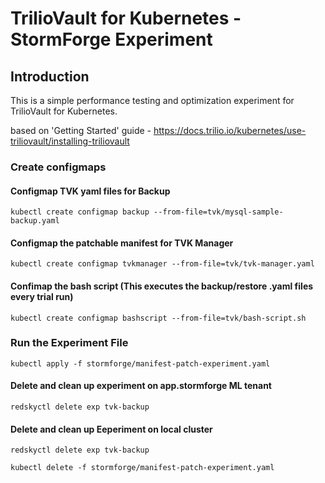 # TrilioVault for Kubernetes - StormForge Experiment

## Introduction
This is a simple performance testing and optimization experiment for TrilioVault for Kubernetes.

based on 'Getting Started' guide - https://docs.trilio.io/kubernetes/use-triliovault/installing-triliovault

### Create configmaps

#### Configmap TVK yaml files for Backup
```
kubectl create configmap backup --from-file=tvk/mysql-sample-backup.yaml
```

#### Configmap the patchable manifest for TVK Manager
```
kubectl create configmap tvkmanager --from-file=tvk/tvk-manager.yaml 
```

#### Confimap the bash script (This executes the backup/restore .yaml files every trial run)
```
kubectl create configmap bashscript --from-file=tvk/bash-script.sh
```

### Run the Experiment File
```
kubectl apply -f stormforge/manifest-patch-experiment.yaml
```
#### Delete and clean up experiment on app.stormforge ML tenant
```
redskyctl delete exp tvk-backup
```
#### Delete and clean up Eeperiment on local cluster
```
redskyctl delete exp tvk-backup

kubectl delete -f stormforge/manifest-patch-experiment.yaml
```